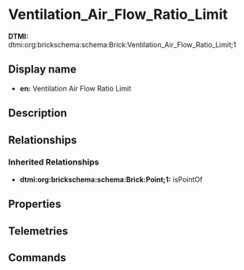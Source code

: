 # Ventilation_Air_Flow_Ratio_Limit
**DTMI:** dtmi:org:brickschema:schema:Brick:Ventilation_Air_Flow_Ratio_Limit;1
## Display name
- **en:** Ventilation Air Flow Ratio Limit
## Description
## Relationships
### Inherited Relationships
* **dtmi:org:brickschema:schema:Brick:Point;1:** isPointOf
## Properties
## Telemetries
## Commands
